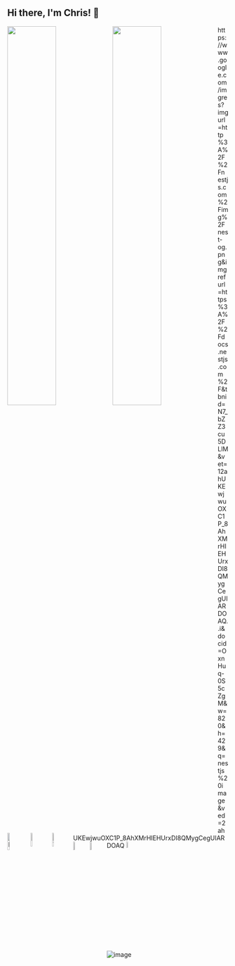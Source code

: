 ## Hi there, I'm Chris! 👋

<img align="left" width="47%" src="https://github-readme-stats.vercel.app/api?username=coladimeji&show_icons=true&theme=tokyonight" />
<img align="left" width="47%" src="https://github-readme-stats.vercel.app/api/top-langs/?username=coladimeji&layout=compact" />

<img align="left" width="10%" alt="NodeJS" src="https://img.shields.io/badge/node.js-%2343853D.svg?style=for-the-badge&logo=node-dot-js&logoColor=white"/>
<img align="left" width="9%" alt="JavaScript" src="https://img.shields.io/badge/javascript-%23323330.svg?style=for-the-badge%logo=javascript&logoColor=%23F7DF1E"/>
<img align="left" width="9%" alt="Typescript" src="https://img.shields.io/badge/typescript-%23007ACC.svg?style=for-the-badge%logo=typescript&logoColor=white"/>
https://www.google.com/imgres?imgurl=http%3A%2F%2Fnestjs.com%2Fimg%2Fnest-og.png&imgrefurl=https%3A%2F%2Fdocs.nestjs.com%2F&tbnid=N7_bZZ3cu5DLlM&vet=12ahUKEwjwuOXC1P_8AhXMrHIEHUrxDI8QMygCegUIARDOAQ..i&docid=OxnHuq-0S5cZgM&w=820&h=429&q=nestjs%20image&ved=2ahUKEwjwuOXC1P_8AhXMrHIEHUrxDI8QMygCegUIARDOAQ
<img align="left" width="7%" alt="Python" src="https://img.shields.io/badge/python-%2314354C.svg?style=for-the-badge%logo=python&logoColor=white"/>
<img alt="HTML5" width="6%" src="https://img.shields.io/badge/html5-%23E34F26.svg?style=for-the-badge%logo=html5&logoColor=white"/>
<img align="left" alt="CSS3" width="7%" src="https://img.shields.io/badge/css3-%231572B6.svg?style=for-the-badge%logo=css3&logoColor=white"/>

![image](https://user-images.githubusercontent.com/32521595/164513317-80467a66-698d-4152-9cb9-7198e64296ae.png)
